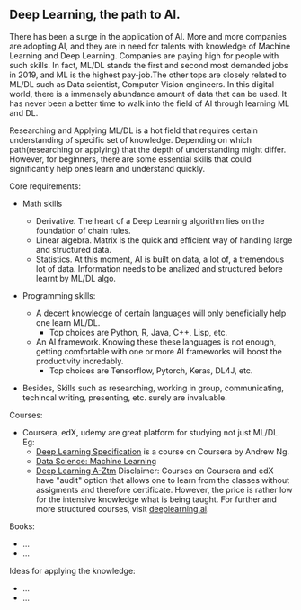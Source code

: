 Deep Learning, the path to AI.
------------------------------------
There has been a surge in the application of AI. More and more companies are adopting AI, and they are in need for talents with knowledge of Machine Learning and Deep Learning. Companies are paying high for people with such skills. In fact, ML/DL stands the first and second most demanded jobs in 2019, and ML is the highest pay-job.The other tops are closely related to ML/DL such as Data scientist, Computer Vision engineers. In this digital world, there is a immensely abundance amount of data that can be used. It has never been a better time to walk into the field of AI through learning ML and DL. 

Researching and Applying ML/DL is a hot field that requires certain understanding of specific set of knowledge. Depending on which path(researching or applying) that the depth of understanding might differ. However, for beginners, there are some essential skills that could significantly help ones learn and understand quickly.

Core requirements:
- Math skills
  - Derivative. The heart of a Deep Learning algorithm lies on the foundation of chain rules.
  - Linear algebra. Matrix is the quick and efficient way of handling large and structured data.
  - Statistics. At this moment, AI is built on data, a lot of, a tremendous lot of data. Information needs to be analized and structured before learnt by ML/DL algo.       


- Programming skills:
  - A decent knowledge of certain languages will only beneficially help one learn ML/DL. 
    - Top choices are Python, R, Java, C++, Lisp, etc.
  - An AI framework. Knowing these these languages is not enough, getting comfortable with one or more AI frameworks will boost the productivity incredably. 
    - Top choices are Tensorflow, Pytorch, Keras, DL4J, etc.
- Besides, Skills such as researching, working in group, communicating, techincal writing, presenting, etc. surely are invaluable.    


Courses:
- Coursera, edX, udemy are great platform for studying not just ML/DL. Eg:
  - [Deep Learning Specification](https://www.coursera.org/specializations/deep-learning?utm_source=deeplearningai&utm_medium=institutions&utm_campaign=WebsiteCoursesDLSTopButton) is a course on Coursera by Andrew Ng.
  - [Data Science: Machine Learning](https://www.edx.org/course/data-science-machine-learning?index=product&queryID=fec6a9fc4256d7c78a57f3d4ebb69d85&position=1)
  - [Deep Learning A-Ztm](https://www.udemy.com/course/deeplearning/)
Disclaimer: Courses on Coursera and edX have "audit" option that allows one to learn from the classes without assigments and therefore certificate. However, the price is rather low for the intensive knowledge what is being taught. For further and more structured courses, visit [deeplearning.ai](https://www.deeplearning.ai/programs/).

Books:
- ...
- ...

Ideas for applying the knowledge:
- ...
- ...


